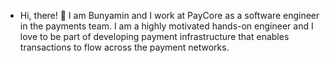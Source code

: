 - Hi, there! 👋  I am Bunyamin and I work at PayCore as a software engineer in the payments team. I am a highly motivated hands-on engineer and I love to be part of developing payment infrastructure that enables transactions to flow across the payment networks.

<!---
bunyaminbehadir/bunyaminbehadir is a ✨ special ✨ repository because its `README.md` (this file) appears on your GitHub profile.
You can click the Preview link to take a look at your changes.
--->
